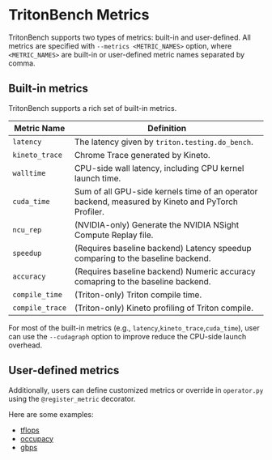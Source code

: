 # TritonBench Metrics

TritonBench supports two types of metrics: built-in and user-defined.
All metrics are specified with `--metrics <METRIC_NAMES>` option, where `<METRIC_NAMES>` are built-in or user-defined metric names separated by comma.

## Built-in metrics

TritonBench supports a rich set of built-in metrics.

| Metric Name     | Definition                                                                                        |
|-----------------|---------------------------------------------------------------------------------------------------|
| `latency`       | The latency given by `triton.testing.do_bench`.                                                   |
| `kineto_trace`  | Chrome Trace generated by Kineto.                                                                 |
| `walltime`      | CPU-side wall latency, including CPU kernel launch time.                                          |
| `cuda_time`     | Sum of all GPU-side kernels time of an operator backend, measured by Kineto and PyTorch Profiler. |
| `ncu_rep`       | (NVIDIA-only) Generate the NVIDIA NSight Compute Replay file.                                     |
| `speedup`       | (Requires baseline backend) Latency speedup comparing to the baseline backend.                    |
| `accuracy`      | (Requires baseline backend) Numeric accuracy comapring to the baseline backend.                   |
| `compile_time`  | (Triton-only) Triton compile time.                                                                |
| `compile_trace` | (Triton-only) Kineto profiling of Triton compile.                                                 |


For most of the built-in metrics (e.g., `latency`,`kineto_trace`,`cuda_time`), user can use the `--cudagraph` option to improve reduce the CPU-side launch overhead.


## User-defined metrics

Additionally, users can define customized metrics or override  in `operator.py` using the `@register_metric` decorator.

Here are some examples:

- [tflops](https://github.com/meta-pytorch/tritonbench/blob/70264720fbfbb13020f63d4f8ddf9389abd54841/tritonbench/operators/grouped_gemm/operator.py#L47)
- [occupacy](https://github.com/meta-pytorch/tritonbench/blob/70264720fbfbb13020f63d4f8ddf9389abd54841/tritonbench/operators/jagged_sum/operator.py#L251)
- [gbps](https://github.com/meta-pytorch/tritonbench/blob/70264720fbfbb13020f63d4f8ddf9389abd54841/tritonbench/operators/softmax/operator.py#L125)
